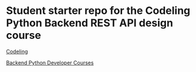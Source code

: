 # Student starter repo for the Codeling Python Backend REST API design course


[Codeling](https://codeling.dev)

[Backend Python Developer Courses](https://codeling.dev/tracks/learn-backend-software-development/)